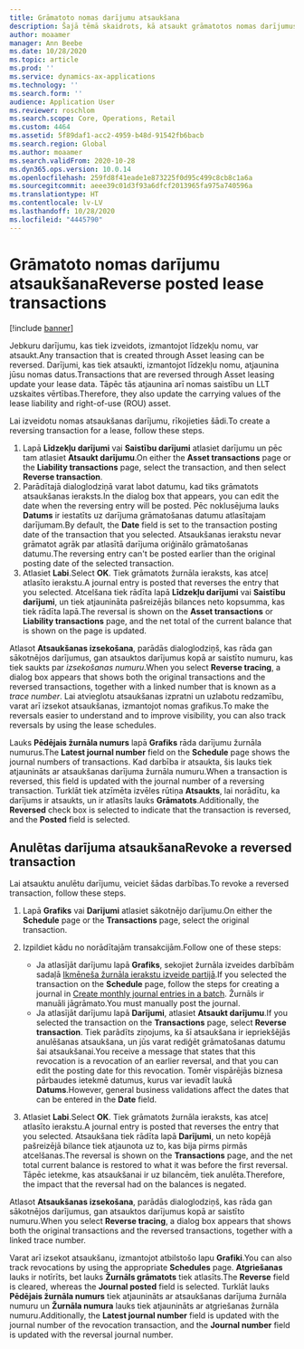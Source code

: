 ```yaml
---
title: Grāmatoto nomas darījumu atsaukšana
description: Šajā tēmā skaidrots, kā atsaukt grāmatotos nomas darījumus. Jebkuru darījumu, kas tiek izveidots, izmantojot līdzekļu nomu, var atsaukt.
author: moaamer
manager: Ann Beebe
ms.date: 10/28/2020
ms.topic: article
ms.prod: ''
ms.service: dynamics-ax-applications
ms.technology: ''
ms.search.form: ''
audience: Application User
ms.reviewer: roschlom
ms.search.scope: Core, Operations, Retail
ms.custom: 4464
ms.assetid: 5f89daf1-acc2-4959-b48d-91542fb6bacb
ms.search.region: Global
ms.author: moaamer
ms.search.validFrom: 2020-10-28
ms.dyn365.ops.version: 10.0.14
ms.openlocfilehash: 259fd8f41eade1e873225f0d95c499c8cb8c1a6a
ms.sourcegitcommit: aeee39c01d3f93a6dfcf2013965fa975a740596a
ms.translationtype: HT
ms.contentlocale: lv-LV
ms.lasthandoff: 10/28/2020
ms.locfileid: "4445790"
---
```

# <a name="reverse-posted-lease-transactions"></a><span data-ttu-id="ca14c-104">Grāmatoto nomas darījumu atsaukšana</span><span class="sxs-lookup"><span data-stu-id="ca14c-104">Reverse posted lease transactions</span></span>

[!include [banner](../includes/banner.md)]

<span data-ttu-id="ca14c-105">Jebkuru darījumu, kas tiek izveidots, izmantojot līdzekļu nomu, var atsaukt.</span><span class="sxs-lookup"><span data-stu-id="ca14c-105">Any transaction that is created through Asset leasing can be reversed.</span></span> <span data-ttu-id="ca14c-106">Darījumi, kas tiek atsaukti, izmantojot līdzekļu nomu, atjaunina jūsu nomas datus.</span><span class="sxs-lookup"><span data-stu-id="ca14c-106">Transactions that are reversed through Asset leasing update your lease data.</span></span> <span data-ttu-id="ca14c-107">Tāpēc tās atjaunina arī nomas saistību un LLT uzskaites vērtības.</span><span class="sxs-lookup"><span data-stu-id="ca14c-107">Therefore, they also update the carrying values of the lease liability and right-of-use (ROU) asset.</span></span>

<span data-ttu-id="ca14c-108">Lai izveidotu nomas atsaukšanas darījumu, rīkojieties šādi.</span><span class="sxs-lookup"><span data-stu-id="ca14c-108">To create a reversing transaction for a lease, follow these steps.</span></span>

1. <span data-ttu-id="ca14c-109">Lapā **Līdzekļu darījumi** vai **Saistību darījumi** atlasiet darījumu un pēc tam atlasiet **Atsaukt darījumu**.</span><span class="sxs-lookup"><span data-stu-id="ca14c-109">On either the **Asset transactions** page or the **Liability transactions** page, select the transaction, and then select **Reverse transaction**.</span></span>
2. <span data-ttu-id="ca14c-110">Parādītajā dialoglodziņā varat labot datumu, kad tiks grāmatots atsaukšanas ieraksts.</span><span class="sxs-lookup"><span data-stu-id="ca14c-110">In the dialog box that appears, you can edit the date when the reversing entry will be posted.</span></span> <span data-ttu-id="ca14c-111">Pēc noklusējuma lauks **Datums** ir iestatīts uz darījuma grāmatošanas datumu atlasītajam darījumam.</span><span class="sxs-lookup"><span data-stu-id="ca14c-111">By default, the **Date** field is set to the transaction posting date of the transaction that you selected.</span></span> <span data-ttu-id="ca14c-112">Atsaukšanas ierakstu nevar grāmatot agrāk par atlasītā darījuma oriģinālo grāmatošanas datumu.</span><span class="sxs-lookup"><span data-stu-id="ca14c-112">The reversing entry can't be posted earlier than the original posting date of the selected transaction.</span></span>
3. <span data-ttu-id="ca14c-113">Atlasiet **Labi**.</span><span class="sxs-lookup"><span data-stu-id="ca14c-113">Select **OK**.</span></span> <span data-ttu-id="ca14c-114">Tiek grāmatots žurnāla ieraksts, kas atceļ atlasīto ierakstu.</span><span class="sxs-lookup"><span data-stu-id="ca14c-114">A journal entry is posted that reverses the entry that you selected.</span></span> <span data-ttu-id="ca14c-115">Atcelšana tiek rādīta lapā **Līdzekļu darījumi** vai **Saistību darījumi**, un tiek atjaunināta pašreizējās bilances neto kopsumma, kas tiek rādīta lapā.</span><span class="sxs-lookup"><span data-stu-id="ca14c-115">The reversal is shown on the **Asset transactions** or **Liability transactions** page, and the net total of the current balance that is shown on the page is updated.</span></span>

<span data-ttu-id="ca14c-116">Atlasot **Atsaukšanas izsekošana**, parādās dialoglodziņš, kas rāda gan sākotnējos darījumus, gan atsauktos darījumus kopā ar saistīto numuru, kas tiek saukts par *izsekošanas numuru*.</span><span class="sxs-lookup"><span data-stu-id="ca14c-116">When you select **Reverse tracing**, a dialog box appears that shows both the original transactions and the reversed transactions, together with a linked number that is known as a *trace number*.</span></span> <span data-ttu-id="ca14c-117">Lai atvieglotu atsaukšanas izpratni un uzlabotu redzamību, varat arī izsekot atsaukšanas, izmantojot nomas grafikus.</span><span class="sxs-lookup"><span data-stu-id="ca14c-117">To make the reversals easier to understand and to improve visibility, you can also track reversals by using the lease schedules.</span></span>

<span data-ttu-id="ca14c-118">Lauks **Pēdējais žurnāla numurs** lapā **Grafiks** rāda darījumu žurnāla numurus.</span><span class="sxs-lookup"><span data-stu-id="ca14c-118">The **Latest journal number** field on the **Schedule** page shows the journal numbers of transactions.</span></span> <span data-ttu-id="ca14c-119">Kad darbība ir atsaukta, šis lauks tiek atjaunināts ar atsaukšanas darījuma žurnāla numuru.</span><span class="sxs-lookup"><span data-stu-id="ca14c-119">When a transaction is reversed, this field is updated with the journal number of a reversing transaction.</span></span> <span data-ttu-id="ca14c-120">Turklāt tiek atzīmēta izvēles rūtiņa **Atsaukts**, lai norādītu, ka darījums ir atsaukts, un ir atlasīts lauks **Grāmatots**.</span><span class="sxs-lookup"><span data-stu-id="ca14c-120">Additionally, the **Reversed** check box is selected to indicate that the transaction is reversed, and the **Posted** field is selected.</span></span>

## <a name="revoke-a-reversed-transaction"></a><span data-ttu-id="ca14c-121">Anulētas darījuma atsaukšana</span><span class="sxs-lookup"><span data-stu-id="ca14c-121">Revoke a reversed transaction</span></span>

<span data-ttu-id="ca14c-122">Lai atsauktu anulētu darījumu, veiciet šādas darbības.</span><span class="sxs-lookup"><span data-stu-id="ca14c-122">To revoke a reversed transaction, follow these steps.</span></span>

1. <span data-ttu-id="ca14c-123">Lapā **Grafiks** vai **Darījumi** atlasiet sākotnējo darījumu.</span><span class="sxs-lookup"><span data-stu-id="ca14c-123">On either the **Schedule** page or the **Transactions** page, select the original transaction.</span></span>
2. <span data-ttu-id="ca14c-124">Izpildiet kādu no norādītajām transakcijām.</span><span class="sxs-lookup"><span data-stu-id="ca14c-124">Follow one of these steps:</span></span>

    - <span data-ttu-id="ca14c-125">Ja atlasījāt darījumu lapā **Grafiks**, sekojiet žurnāla izveides darbībām sadaļā [Ikmēneša žurnāla ierakstu izveide partijā](create-monthly-journals-batch.md).</span><span class="sxs-lookup"><span data-stu-id="ca14c-125">If you selected the transaction on the **Schedule** page, follow the steps for creating a journal in [Create monthly journal entries in a batch](create-monthly-journals-batch.md).</span></span> <span data-ttu-id="ca14c-126">Žurnāls ir manuāli jāgrāmato.</span><span class="sxs-lookup"><span data-stu-id="ca14c-126">You must manually post the journal.</span></span>
    - <span data-ttu-id="ca14c-127">Ja atlasījāt darījumu lapā **Darījumi**, atlasiet **Atsaukt darījumu**.</span><span class="sxs-lookup"><span data-stu-id="ca14c-127">If you selected the transaction on the **Transactions** page, select **Reverse transaction**.</span></span> <span data-ttu-id="ca14c-128">Tiek parādīts ziņojums, ka šī atsaukšana ir iepriekšējās anulēšanas atsaukšana, un jūs varat rediģēt grāmatošanas datumu šai atsaukšanai.</span><span class="sxs-lookup"><span data-stu-id="ca14c-128">You receive a message that states that this revocation is a revocation of an earlier reversal, and that you can edit the posting date for this revocation.</span></span> <span data-ttu-id="ca14c-129">Tomēr vispārējās biznesa pārbaudes ietekmē datumus, kurus var ievadīt laukā **Datums**.</span><span class="sxs-lookup"><span data-stu-id="ca14c-129">However, general business validations affect the dates that can be entered in the **Date** field.</span></span> 

3. <span data-ttu-id="ca14c-130">Atlasiet **Labi**.</span><span class="sxs-lookup"><span data-stu-id="ca14c-130">Select **OK**.</span></span> <span data-ttu-id="ca14c-131">Tiek grāmatots žurnāla ieraksts, kas atceļ atlasīto ierakstu.</span><span class="sxs-lookup"><span data-stu-id="ca14c-131">A journal entry is posted that reverses the entry that you selected.</span></span> <span data-ttu-id="ca14c-132">Atsaukšana tiek rādīta lapā **Darījumi**, un neto kopējā pašreizējā bilance tiek atjaunota uz to, kas bija pirms pirmās atcelšanas.</span><span class="sxs-lookup"><span data-stu-id="ca14c-132">The reversal is shown on the **Transactions** page, and the net total current balance is restored to what it was before the first reversal.</span></span> <span data-ttu-id="ca14c-133">Tāpēc ietekme, kas atsaukšanai ir uz bilancēm, tiek anulēta.</span><span class="sxs-lookup"><span data-stu-id="ca14c-133">Therefore, the impact that the reversal had on the balances is negated.</span></span>

<span data-ttu-id="ca14c-134">Atlasot **Atsaukšanas izsekošana**, parādās dialoglodziņš, kas rāda gan sākotnējos darījumus, gan atsauktos darījumus kopā ar saistīto numuru.</span><span class="sxs-lookup"><span data-stu-id="ca14c-134">When you select **Reverse tracing**, a dialog box appears that shows both the original transactions and the reversed transactions, together with a linked trace number.</span></span>

<span data-ttu-id="ca14c-135">Varat arī izsekot atsaukšanu, izmantojot atbilstošo lapu **Grafiki**.</span><span class="sxs-lookup"><span data-stu-id="ca14c-135">You can also track revocations by using the appropriate **Schedules** page.</span></span> <span data-ttu-id="ca14c-136">**Atgriešanas** lauks ir notīrīts, bet lauks **Žurnāls grāmatots** tiek atlasīts.</span><span class="sxs-lookup"><span data-stu-id="ca14c-136">The **Reverse** field is cleared, whereas the **Journal posted** field is selected.</span></span> <span data-ttu-id="ca14c-137">Turklāt lauks **Pēdējais žurnāla numurs** tiek atjaunināts ar atsaukšanas darījuma žurnāla numuru un **Žurnāla numura** lauks tiek atjaunināts ar atgriešanas žurnāla numuru.</span><span class="sxs-lookup"><span data-stu-id="ca14c-137">Additionally, the **Latest journal number** field is updated with the journal number of the revocation transaction, and the **Journal number** field is updated with the reversal journal number.</span></span>
